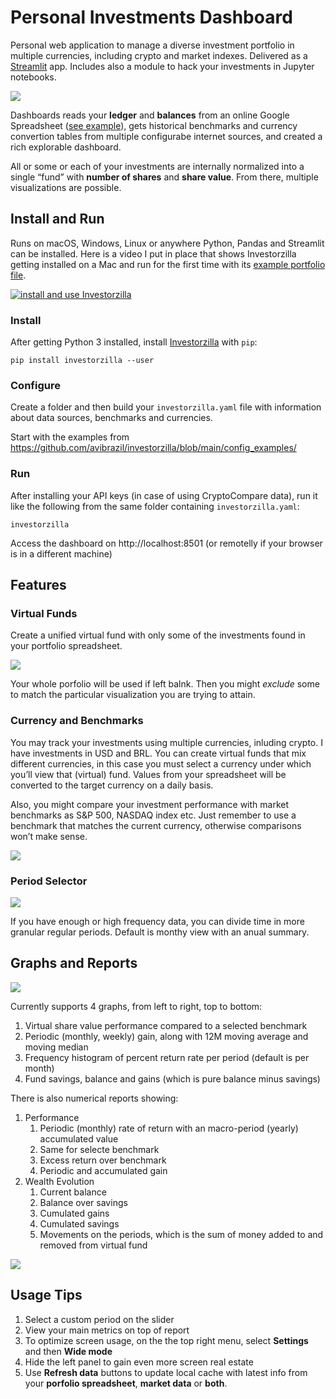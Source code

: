 # Personal Investments Dashboard

Personal web application to manage a diverse investment portfolio in multiple currencies, including crypto and market indexes. Delivered as a [Streamlit](https://streamlit.io/) app. Includes also a module to hack your investments in Jupyter notebooks.

![](pics/overview.png)

Dashboards reads your **ledger** and **balances** from an online Google Spreadsheet ([see example](https://docs.google.com/spreadsheets/d/1AE0F_mzXTJJuuuQwPnSzBejRrmui01CfUUY1qyvnbkk)), gets historical benchmarks and currency convertion tables from multiple configurabe internet sources, and created a rich explorable dashboard.

All or some or each of your investments are internally normalized into a single “fund” with **number of shares** and **share value**. From there, multiple visualizations are possible.

## Install and Run

Runs on macOS, Windows, Linux or anywhere Python, Pandas and Streamlit can be installed.
Here is a video I put in place that shows Investorzilla getting installed on a Mac
and run for the first time with its [example portfolio file](https://github.com/avibrazil/investorzilla/blob/main/config_examples/investorzilla.yaml).

[![install and use Investorzilla](http://img.youtube.com/vi/CrR-PoXhPQY/0.jpg)](http://www.youtube.com/watch?v=CrR-PoXhPQY "Install and use Investorzilla")

### Install

After getting Python 3 installed, install [Investorzilla](https://pypi.org/project/investorzilla/) with `pip`:

```
pip install investorzilla --user
```

### Configure

Create a folder and then build your `investorzilla.yaml` file with information about data sources, benchmarks and currencies.

Start with the examples from https://github.com/avibrazil/investorzilla/blob/main/config_examples/

### Run

After installing your API keys (in case of using CryptoCompare data), run it like the following from the same folder containing `investorzilla.yaml`:

```
investorzilla
```

Access the dashboard on http://localhost:8501 (or remotelly if your browser is in a different machine)

## Features

### Virtual Funds

Create a unified virtual fund with only some of the investments found in your portfolio spreadsheet.

![](pics/virtual_fund_composer.png)

Your whole porfolio will be used if left balnk. Then you might *exclude* some to match the particular visualization you are trying to attain.

### Currency and Benchmarks

You may track your investments using multiple currencies, inluding crypto. I have investments in USD and BRL. You can create virtual funds that mix different currencies, in this case you must select a currency under which you’ll view that (virtual) fund. Values from your spreadsheet will be converted to the target currency on a daily basis.

Also, you might compare your investment performance with market benchmarks as S&P 500, NASDAQ index etc. Just remember to use a benchmark that matches the current currency, otherwise comparisons won’t make sense.

![](pics/currencies_and_benchmarks.png)

### Period Selector

![](pics/period_selector.png)

If you have enough or high frequency data, you can divide time in more granular regular periods. Default is monthy view with an anual summary.

## Graphs and Reports

![](pics/graphs.png)

Currently supports 4 graphs, from left to right, top to bottom:

1. Virtual share value performance compared to a selected benchmark
2. Periodic (monthly, weekly) gain, along with 12M moving average and moving median
3. Frequency histogram of percent return rate per period (default is per month)
4. Fund savings, balance and gains (which is pure balance minus savings)

There is also numerical reports showing:

1. Performance
   1. Periodic (monthly) rate of return with an macro-period (yearly) accumulated value
   2. Same for selecte benchmark
   3. Excess return over benchmark
   4. Periodic and accumulated gain
2. Wealth Evolution
   1. Current balance
   2. Balance over savings
   3. Cumulated gains
   4. Cumulated savings
   5. Movements on the periods, which is the sum of money added to and removed from virtual fund

![](pics/periodic_report.png)

## Usage Tips

1. Select a custom period on the slider
2. View your main metrics on top of report
3. To optimize screen usage, on the the top right menu, select **Settings** and then **Wide mode**
4. Hide the left panel to gain even more screen real estate
5. Use **Refresh data** buttons to update local cache with latest info from your **porfolio spreadsheet**, **market data** or **both**.